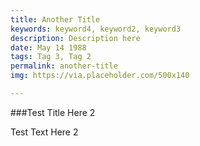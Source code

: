 ```yaml
---
title: Another Title
keywords: keyword4, keyword2, keyword3
description: Description here
date: May 14 1988
tags: Tag 3, Tag 2
permalink: another-title
img: https://via.placeholder.com/500x140

---
```


###Test Title Here 2

Test Text Here 2